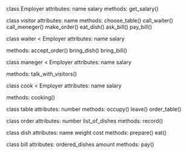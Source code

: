 class Employer
 attributes:
	name
	salary
 methods:
	get_salary()


class visitor
 attributes:
	name
 methods:
 	choose_table()
	call_waiter()
	call_meneger()
 	make_order()
 	eat_dish()
	ask_bill()
 	pay_bill()

class waiter < Employer
 attributes:
	name
	salary

 methods:
 	accept_order()
 	bring_dish()
 	bring_bill()


class maneger < Employer
 attributes:
	name
	salary

 methods:
	talk_with_visitors()

class cook < Employer
 attributes:
	name
	salary

 methods:
 	cooking()

 		
class table
 attributes:
 	number
 methods:
 	occupy()
 	leave()
	order_table()

class order
 attributes:
 	number
	list_of_dishes
 methods:
	record()
 
class dish
 attributes:
 	name
	weight
 	cost
 methods:
 	prepare()
 	eat()

	
class bill
 attributes:
 	ordered_dishes
 	amount
 methods:
 	pay()
 	

